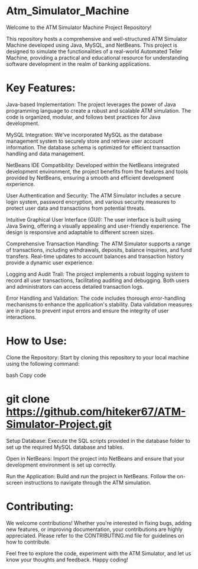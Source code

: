 # Atm_Simulator_Machine
Welcome to the ATM Simulator Machine Project Repository!

This repository hosts a comprehensive and well-structured ATM Simulator Machine developed using Java, MySQL, and NetBeans. This project is designed to simulate the functionalities of a real-world Automated Teller Machine, providing a practical and educational resource for understanding software development in the realm of banking applications.

# Key Features:

Java-based Implementation: The project leverages the power of Java programming language to create a robust and scalable ATM simulation. The code is organized, modular, and follows best practices for Java development.

MySQL Integration: We've incorporated MySQL as the database management system to securely store and retrieve user account information. The database schema is optimized for efficient transaction handling and data management.

NetBeans IDE Compatibility: Developed within the NetBeans integrated development environment, the project benefits from the features and tools provided by NetBeans, ensuring a smooth and efficient development experience.

User Authentication and Security: The ATM Simulator includes a secure login system, password encryption, and various security measures to protect user data and transactions from potential threats.

Intuitive Graphical User Interface (GUI): The user interface is built using Java Swing, offering a visually appealing and user-friendly experience. The design is responsive and adaptable to different screen sizes.

Comprehensive Transaction Handling: The ATM Simulator supports a range of transactions, including withdrawals, deposits, balance inquiries, and fund transfers. Real-time updates to account balances and transaction history provide a dynamic user experience.

Logging and Audit Trail: The project implements a robust logging system to record all user transactions, facilitating auditing and debugging. Both users and administrators can access detailed transaction logs.

Error Handling and Validation: The code includes thorough error-handling mechanisms to enhance the application's stability. Data validation measures are in place to prevent input errors and ensure the integrity of user interactions.

# How to Use:

Clone the Repository: Start by cloning this repository to your local machine using the following command:

bash
Copy code
# git clone https://github.com/hiteker67/ATM-Simulator-Project.git
Setup Database: Execute the SQL scripts provided in the database folder to set up the required MySQL database and tables.

Open in NetBeans: Import the project into NetBeans and ensure that your development environment is set up correctly.

Run the Application: Build and run the project in NetBeans. Follow the on-screen instructions to navigate through the ATM simulation.

# Contributing:

We welcome contributions! Whether you're interested in fixing bugs, adding new features, or improving documentation, your contributions are highly appreciated. Please refer to the CONTRIBUTING.md file for guidelines on how to contribute.

Feel free to explore the code, experiment with the ATM Simulator, and let us know your thoughts and feedback. Happy coding!

